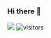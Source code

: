 ### Hi there 👋
![](https://github-readme-stats.vercel.app/api?username=zhangbiao-code)
![visitors](https://visitor-badge.glitch.me/badge?page_id=zhangbiao-code.zhangbiao.code&left_color=green&right_color=red)

<!--
**zhangbiao-code/zhangbiao-code** is a ✨ _special_ ✨ repository because its `README.md` (this file) appears on your GitHub profile.

Here are some ideas to get you started:

- 🔭 I’m currently working on ...
- 🌱 I’m currently learning ...
- 👯 I’m looking to collaborate on ...
- 🤔 I’m looking for help with ...
- 💬 Ask me about ...
- 📫 How to reach me: ...
- 😄 Pronouns: ...
- ⚡ Fun fact: ...
-->
